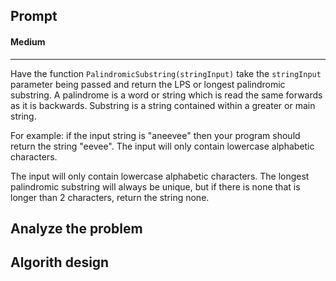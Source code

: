 ## Prompt
#### Medium
---
Have the function `PalindromicSubstring(stringInput)` take the `stringInput` parameter being passed and return the LPS or longest palindromic substring. A palindrome is a word or string which is read the same forwards as it is backwards. Substring is a string contained within a greater or main string. 

For example: if the input string is "aneevee" then your program should return the string "eevee". The input will only contain lowercase alphabetic characters.

The input will only contain lowercase alphabetic characters. The longest palindromic substring will always be unique, but if there is none that is longer than 2 characters, return the string none.

## Analyze the problem

## Algorith design